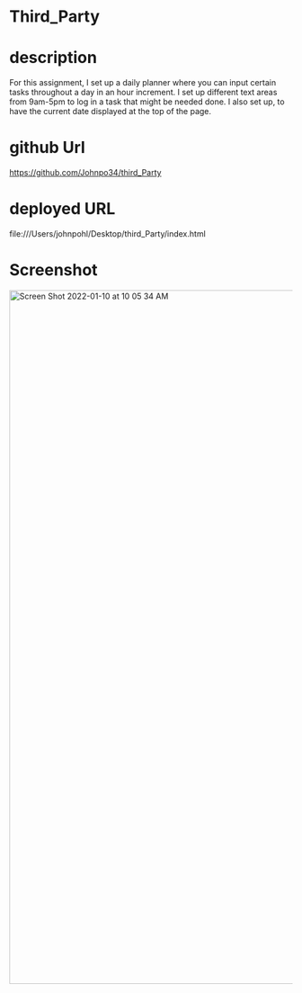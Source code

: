 # Third_Party

# description
For this assignment, I set up a daily planner where you can input certain tasks throughout a day in an hour increment. I set up different text areas from 9am-5pm to log in a task that might be needed done. I also set up, to have the current date displayed at the top of the page. 
# github Url
https://github.com/Johnpo34/third_Party
# deployed URL
file:///Users/johnpohl/Desktop/third_Party/index.html
# Screenshot

<img width="1234" alt="Screen Shot 2022-01-10 at 10 05 34 AM" src="https://user-images.githubusercontent.com/94233506/148788817-7d845ae8-94f6-4baa-ba80-2dd274dde56f.png">